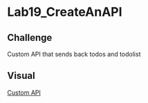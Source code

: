 # Lab19_CreateAnAPI

## Challenge 

Custom API that sends back todos and todolist 

## Visual
[Custom API]()
